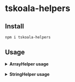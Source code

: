 # tskoala-helpers

## Install
```bash
npm i tskoala-helpers
```
## Usage
<details>
 <summary><strong>ArrayHelper usage</strong></summary>
 
### merge
```bash
let arraySample = [1]
ArrayHelper.merge([2], arraySample);

console.log(arraySample);// [1,2]
```
### filter
```bash
let result = ArrayHelper.filter([
    {teste: 123},
    {teste2: 543}
],"123", "teste");

console.log(result);// [{teste: 123}]
```
### getIndexFromArray
```bash
let index = ArrayHelper.getIndexFromArray([
    {teste: 123},
    {teste: "123"}
],"teste",123);

console.log(index);// 0
```
### splitArray
```bash
let result = ArrayHelper.splitArray([1,2,3,4],2);

console.log(result);// [[1,2],[3,4]]
```
### toString
```bash
let result = ArrayHelper.toString([1,2,3,4],',');

console.log(result);// "1,2,3,4"
```
### orderBy
```bash
let result = ArrayHelper.orderBy([
    {date: new Date('2020-06-18')},
    {date: new Date('2020-06-15')},
    {date: new Date('2020-06-17')},
    {date: new Date('2020-06-20')}
],'date');

// [
//   {date: new Date('2020-06-15')},
//   {date: new Date('2020-06-17')},
//   {date: new Date('2020-06-18')},
//   {date: new Date('2020-06-20')}
// ]
console.log(result);

//inverse
let result = ArrayHelper.orderBy([
    {date: new Date('2020-06-18')},
    {date: new Date('2020-06-15')},
    {date: new Date('2020-06-17')},
    {date: new Date('2020-06-20')}
],'date',true);

// [
//   {date: new Date('2020-06-20')},
//   {date: new Date('2020-06-18')},
//   {date: new Date('2020-06-17')},
//   {date: new Date('2020-06-15')}
// ]
console.log(result);
```
</details><br>

<details>
 <summary><strong>StringHelper usage</strong></summary>
 
### clear
```bash
let result = StringHelper.clear('Olá Mundo');
console.log(result);// "Ola Mundo"

let result = StringHelper.clear('Olá Mundo','-');
console.log(result);// "Ola-Mundo"
```
### nbl2br
```bash
let result = StringHelper.nbl2br('Olá\nMundo');
console.log(result);// "Olá<br/>Mundo"
```
### applyMaskCpfOnString
```bash
let result = StringHelper.applyMaskCpfOnString('47695329037');
console.log(result);// "476.953.290-37"
```
### convertDateToBr
```bash
let result = StringHelper.convertDateToBr('2020-01-01');
console.log(result);// "01/01/2020"
```
### converToCamelCase
```bash
let result = StringHelper.converToCamelCase('Olá Mundo');
console.log(result);// "olaMundo"
```
### split
```bash
let result = StringHelper.split('1,2');
console.log(result);// ['1', '2']
```
### unmaskCoin
```bash
let result = StringHelper.unmaskCoin('1.000,00');
console.log(result);// 1000
```
### generateRandomString
```bash
let result = StringHelper.generateRandomString(4, true, true, true, true);
console.log(result);// "4Oa@"
```
</details>